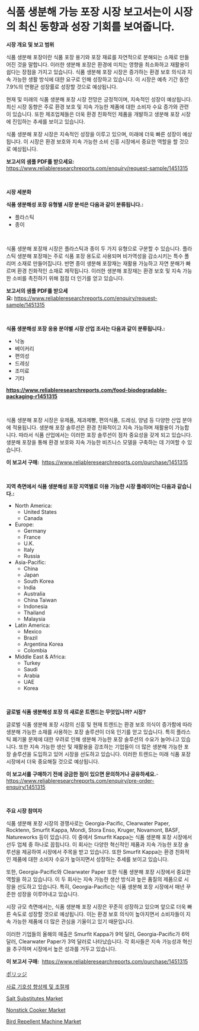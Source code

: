 <p><h1>식품 생분해 가능 포장 시장 보고서는이 시장의 최신 동향과 성장 기회를 보여줍니다.</h1></p><p><strong>시장 개요 및 보고 범위</strong></p>
<p><p>식품 생분해 포장이란 식품 포장 용기와 포장 재료를 자연적으로 분해되는 소재로 만들어진 것을 말합니다. 이러한 생분해 포장은 환경에 미치는 영향을 최소화하고 재활용이 쉽다는 장점을 가지고 있습니다. 식품 생분해 포장 시장은 증가하는 환경 보호 의식과 지속 가능한 생활 방식에 대한 요구로 인해 성장하고 있습니다. 이 시장은 예측 기간 동안 7.9%의 연평균 성장률로 성장할 것으로 예상됩니다.</p><p>현재 및 미래의 식품 생분해 포장 시장 전망은 긍정적이며, 지속적인 성장이 예상됩니다. 최신 시장 동향은 주로 환경 보호 및 지속 가능한 제품에 대한 소비자 수요 증가와 관련이 있습니다. 또한 제조업체들은 더욱 환경 친화적인 제품을 개발하고 생분해 포장 시장에 진입하는 추세를 보이고 있습니다.</p><p>식품 생분해 포장 시장은 지속적인 성장을 이루고 있으며, 미래에 더욱 빠른 성장이 예상됩니다. 이 시장은 환경 보호와 지속 가능한 소비 신흥 시장에서 중요한 역할을 할 것으로 예상됩니다.</p></p>
<p><strong>보고서의 샘플 PDF를 받으세요:</strong> <a href="https://www.reliableresearchreports.com/enquiry/request-sample/1451315">https://www.reliableresearchreports.com/enquiry/request-sample/1451315</a></p>
<p>&nbsp;</p>
<p><strong>시장 세분화</strong></p>
<p><strong>식품 생분해성 포장 유형별 시장 분석은 다음과 같이 분류됩니다.:</strong></p>
<p><ul><li>플라스틱</li><li>종이</li></ul></p>
<p>&nbsp;</p>
<p><p>식품 생분해 포장재 시장은 플라스틱과 종이 두 가지 유형으로 구분할 수 있습니다. 플라스틱 생분해 포장재는 주로 식품 포장 용도로 사용되며 비가역성을 감소시키는 특수 폴리머 소재로 만들어집니다. 반면 종이 생분해 포장재는 재활용 가능하고 자연 분해가 빠르며 환경 친화적인 소재로 제작됩니다. 이러한 생분해 포장재는 환경 보호 및 지속 가능한 소비를 촉진하기 위해 점점 더 인기를 얻고 있습니다.</p></p>
<p><strong>보고서의 샘플 PDF를 받으세요:</strong>&nbsp;<a href="https://www.reliableresearchreports.com/enquiry/request-sample/1451315">https://www.reliableresearchreports.com/enquiry/request-sample/1451315</a></p>
<p>&nbsp;</p>
<p><strong> 식품 생분해성 포장 응용 분야별 시장 산업 조사는 다음과 같이 분류됩니다.:</strong></p>
<p><ul><li>낙농</li><li>베이커리</li><li>편의성</li><li>드레싱</li><li>조미료</li><li>기타</li></ul></p>
<p><strong><a href="https://www.reliableresearchreports.com/food-biodegradable-packaging-r1451315">https://www.reliableresearchreports.com/food-biodegradable-packaging-r1451315</a></strong></p>
<p>&nbsp;</p>
<p><p>식품 생분해 포장 시장은 유제품, 제과제빵, 편의식품, 드레싱, 양념 등 다양한 산업 분야에 적용됩니다. 생분해 포장 솔루션은 환경 친화적이고 지속 가능하며 재활용이 가능합니다. 따라서 식품 산업에서는 이러한 포장 솔루션이 점차 중요성을 갖게 되고 있습니다. 생분해 포장을 통해 환경 보호와 지속 가능한 비즈니스 모델을 구축하는 데 기여할 수 있습니다.</p></p>
<p><strong>이 보고서 구매:</strong>&nbsp; <a href="https://www.reliableresearchreports.com/purchase/1451315">https://www.reliableresearchreports.com/purchase/1451315</a></p>
<p>&nbsp;</p>
<p><strong>지역 측면에서 식품 생분해성 포장 지역별로 이용 가능한 시장 플레이어는 다음과 같습니다.:</strong></p>
<p><ul>
    <li>
        North America:
        <ul>
            <li>United States</li>
            <li>Canada</li>
        </ul>
    </li>
    <li>
        Europe:
        <ul>
            <li>Germany</li>
            <li>France</li>
            <li>U.K.</li>
            <li>Italy</li>
            <li>Russia</li>
        </ul>
    </li>
    <li>
        Asia-Pacific:
        <ul>
            <li>China</li>
            <li>Japan</li>
            <li>South Korea</li>
            <li>India</li>
            <li>Australia</li>
            <li>China Taiwan</li>
            <li>Indonesia</li>
            <li>Thailand</li>
            <li>Malaysia</li>
        </ul>
    </li>
    <li>
        Latin America:
        <ul>
            <li>Mexico</li>
            <li>Brazil</li>
            <li>Argentina Korea</li>
            <li>Colombia</li>
        </ul>
    </li>
    <li>
        Middle East & Africa:
        <ul>
            <li>Turkey</li>
            <li>Saudi</li>
            <li>Arabia</li>
            <li>UAE</li>
            <li>Korea</li>
        </ul>
    </li>
    </ul></p>
<p>&nbsp;</p>
<p><strong>글로벌 식품 생분해성 포장 의 새로운 트렌드는 무엇입니까? 시장?</strong></p>
<p><p>글로벌 식품 생분해 포장 시장의 신흥 및 현재 트렌드는 환경 보호 의식이 증가함에 따라 생분해 가능한 소재를 사용하는 포장 솔루션이 더욱 인기를 얻고 있습니다. 특히 플라스틱 폐기물 문제에 대한 우려로 인해 생분해 가능한 포장 솔루션의 수요가 늘어나고 있습니다. 또한 지속 가능한 생산 및 재활용을 강조하는 기업들이 더 많은 생분해 가능한 포장 솔루션을 도입하고 있어 시장을 선도하고 있습니다. 이러한 트렌드는 미래 식품 포장 시장에서 더욱 중요해질 것으로 예상됩니다.</p></p>
<p><strong>이 보고서를 구매하기 전에 궁금한 점이 있으면 문의하거나 공유하세요.</strong>- <a href="https://www.reliableresearchreports.com/enquiry/pre-order-enquiry/1451315">https://www.reliableresearchreports.com/enquiry/pre-order-enquiry/1451315</a></p>
<p>&nbsp;</p>
<p><strong>주요 시장 참여자</strong></p>
<p><p>식품 생분해 포장 시장의 경쟁사로는 Georgia-Pacific, Clearwater Paper, Rocktenn, Smurfit Kappa, Mondi, Stora Enso, Kruger, Novamont, BASF, Natureworks 등이 있습니다. 이 중에서 Smurfit Kappa는 식품 생분해 포장 시장에서 선두 업체 중 하나로 꼽힙니다. 이 회사는 다양한 혁신적인 제품과 지속 가능한 포장 솔루션을 제공하여 시장에서 주목을 받고 있습니다. 또한 Smurfit Kappa는 환경 친화적인 제품에 대한 소비자 수요가 높아지면서 성장하는 추세를 보이고 있습니다.</p><p>또한, Georgia-Pacific와 Clearwater Paper 또한 식품 생분해 포장 시장에서 중요한 역할을 하고 있습니다. 이 두 회사는 지속 가능한 생산 방식과 높은 품질의 제품으로 시장을 선도하고 있습니다. 특히, Georgia-Pacific는 식품 생분해 포장 시장에서 매년 꾸준한 성장을 이루어내고 있습니다.</p><p>시장 규모 측면에서는, 식품 생분해 포장 시장은 꾸준히 성장하고 있으며 앞으로 더욱 빠른 속도로 성장할 것으로 예상됩니다. 이는 환경 보호 의식이 높아지면서 소비자들이 지속 가능한 제품에 더 많은 관심을 기울이고 있기 때문입니다.</p><p>이러한 기업들의 올해의 매출은 Smurfit Kappa가 9억 달러, Georgia-Pacific가 6억 달러, Clearwater Paper가 3억 달러로 나타났습니다. 각 회사들은 지속 가능성과 혁신을 추구하며 시장에서 높은 성과를 거두고 있습니다.</p></p>
<p><strong>이 보고서 구매:</strong>&nbsp;&nbsp;<a href="https://www.reliableresearchreports.com/purchase/1451315">https://www.reliableresearchreports.com/purchase/1451315</a></p>
<p><p><a href="https://github.com/efcvopdgkdx128/Market-Research-Report-List-1/blob/main/727144334155.md">ポリッジ</a></p><p><a href="https://github.com/fredrickeglers/Market-Research-Report-List-1/blob/main/388511320851.md">사료 기호성 향상제 및 조절제</a></p><p><a href="https://issuu.com/reportprime-2/docs/salt-substitutes-market-size-2030.pptx">Salt Substitutes Market</a></p><p><a href="https://sore-arch-6db.notion.site/Nonstick-Cooker-Market-Analysis-and-Sze-Forecasted-for-period-from-2024-to-2031-572dc38cb65b4ec8a5e9e13d35e83995">Nonstick Cooker Market</a></p><p><a href="https://view.publitas.com/reportprime-1/bird-repellent-machine-market-analysis-and-sze-forecasted-for-period-from-2024-to-2031/">Bird Repellent Machine Market</a></p></p>